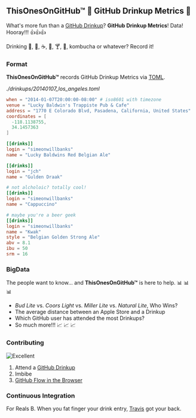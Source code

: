 ## ThisOnesOnGitHub™ :tada: GitHub Drinkup Metrics :tada:

What's more fun than a [GitHub Drinkup](https://github.com/blog/category/drinkup)? **GitHub Drinkup Metrics**! Data! Hooray!!! :+1::+1::+1:

Drinking :potable_water:, :tea:, :coffee:, :wine_glass:, :cocktail:, :beer:, kombucha or whatever?  Record it!  

### Format
**ThisOnesOnGitHub™** records GitHub Drinkup Metrics via [TOML](https://github.com/mojombo/toml).

*./drinkups/20140107_los_angeles.toml*
```toml
when = "2014-01-07T20:00:00-08:00" # iso8601 with timezone
venue = "Lucky Baldwin's Trappiste Pub & Cafe"
address = "1770 E Colorado Blvd, Pasadena, California, United States"
coordinates = [
  -118.1138755,
  34.1457363
]

[[drinks]]
login = "simeonwillbanks"
name = "Lucky Baldwins Red Belgian Ale"

[[drinks]]
login = "jch"
name = "Gulden Draak"

# not alcholoic? totally cool!
[[drinks]]
login = "simeonwillbanks"
name = "Cappuccino"

# maybe you're a beer geek
[[drinks]]
login = "simeonwillbanks"
name = "Kwak"
style = "Belgian Golden Strong Ale"
abv = 8.1
ibu = 50
srm = 16
```

### BigData
The people want to know... and **ThisOnesOnGitHub™** is here to help. :bar_chart: :bar_chart: :bar_chart: 

 - *Bud Lite* vs. *Coors Light* vs. *Miller Lite* vs. *Natural Lite*, Who Wins?
 - The average distance between an Apple Store and a Drinkup
 - Which GitHub user has attended the most Drinkups?
 - So much more!!! :chart_with_upwards_trend: :chart_with_upwards_trend: :chart_with_upwards_trend: 

### Contributing
![Excellent](http://img.pandawhale.com/72017-bill-and-Ted-excellent-gif-JLyQ.jpeg)

 1. Attend a [GitHub Drinkup](https://github.com/blog/category/drinkup)
 2. Imbibe
 3. [GitHub Flow in the Browser](https://github.com/blog/1557-github-flow-in-the-browser)

### Continuous Integration
For Reals B.  When you fat finger your drink entry, [Travis](https://travis-ci.org/simeonwillbanks/this_ones_on_github) got your back.
